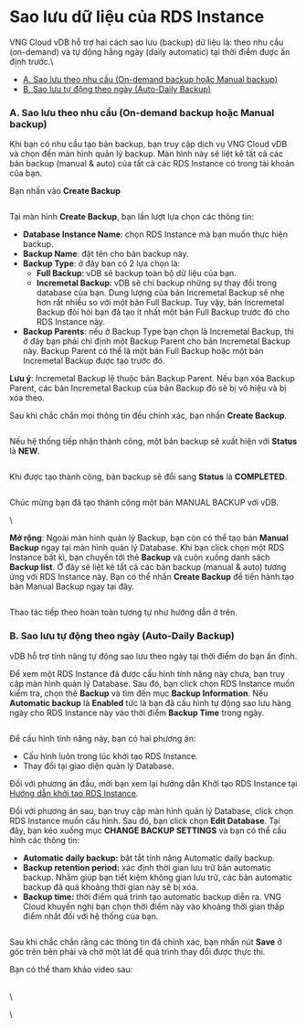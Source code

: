 # Sao lưu dữ liệu của RDS Instance

VNG Cloud vDB hỗ trợ hai cách sao lưu (backup) dữ liệu là: theo nhu cầu (on-demand) và tự động hằng ngày (daily automatic) tại thời điểm được ấn định trước.\


* [A. Sao lưu theo nhu cầu (On-demand backup hoặc Manual backup)](https://docs.vngcloud.vn/pages/viewpage.action?pageId=2723072#Saol%C6%B0ud%E1%BB%AFli%E1%BB%87uc%E1%BB%A7aRDSInstance-A.Saol%C6%B0utheonhuc%E1%BA%A7u\(On-demandbackupho%E1%BA%B7cManualbackup\))
* [B. Sao lưu tự động theo ngày (Auto-Daily Backup)](https://docs.vngcloud.vn/pages/viewpage.action?pageId=2723072#Saol%C6%B0ud%E1%BB%AFli%E1%BB%87uc%E1%BB%A7aRDSInstance-B.Saol%C6%B0ut%E1%BB%B1%C4%91%E1%BB%99ngtheong%C3%A0y\(Auto-DailyBackup\))

### A. Sao lưu theo nhu cầu (On-demand backup hoặc Manual backup) <a href="#saoluudulieucuardsinstance-a.saoluutheonhucau-on-demandbackuphoacmanualbackup" id="saoluudulieucuardsinstance-a.saoluutheonhucau-on-demandbackuphoacmanualbackup"></a>

Khi bạn có nhu cầu tạo bản backup, bạn truy cập dịch vụ VNG Cloud vDB và chọn đến màn hình quản lý backup. Màn hình này sẽ liệt kê tất cả các bản backup (manual & auto) của tất cả các RDS Instance có trong tài khoản của bạn.

Bạn nhấn vào **Create Backup**

<figure><img src="https://docs.vngcloud.vn/download/attachments/2723072/image2019-6-24_15-0-48.png?version=1&#x26;modificationDate=1561363249000&#x26;api=v2" alt=""><figcaption></figcaption></figure>

Tại màn hình **Create Backup**, bạn lần lượt lựa chọn các thông tin:

* **Database Instance Name**: chọn RDS Instance mà bạn muốn thực hiện backup.
* **Backup Name**: đặt tên cho bản backup này.
* **Backup Type**: ở đây bạn có 2 lựa chọn là:
  * **Full Backup**: vDB sẽ backup toàn bộ dữ liệu của bạn.
  * **Incremetal Backup**: vDB sẽ chỉ backup những sự thay đổi trong database của bạn. Dung lượng của bản Incremetal Backup sẽ nhẹ hơn rất nhiều so với một bản Full Backup. Tuy vậy, bản Incremetal Backup đòi hỏi bạn đã tạo ít nhất một bản Full Backup trước đó cho RDS Instance này.
* **Backup Parents**: nếu ở Backup Type bạn chọn là Incremetal Backup, thì ở đây bạn phải chỉ định một Backup Parent cho bản Incremetal Backup này. Backup Parent có thể là một bản Full Backup hoặc một bản Incremetal Backup được tạo trước đó.

**Lưu ý**: Incremetal Backup lệ thuộc bản Backup Parent. Nếu bạn xóa Backup Parent, các bản Incremetal Backup của bản Backup đó sẽ bị vô hiệu và bị xóa theo.

Sau khi chắc chắn mọi thông tin đều chính xác, bạn nhấn **Create Backup**.

<figure><img src="https://docs.vngcloud.vn/download/attachments/2723072/image2019-6-24_15-1-6.png?version=1&#x26;modificationDate=1561363266000&#x26;api=v2" alt=""><figcaption></figcaption></figure>

Nếu hệ thống tiếp nhận thành công, một bản backup sẽ xuất hiện với **Status** là **NEW**.

<figure><img src="https://docs.vngcloud.vn/download/attachments/2723072/image2019-6-24_15-1-18.png?version=1&#x26;modificationDate=1561363278000&#x26;api=v2" alt=""><figcaption></figcaption></figure>

Khi được tạo thành công, bản backup sẽ đổi sang **Status** là **COMPLETED**.

<figure><img src="https://docs.vngcloud.vn/download/attachments/2723072/image2019-6-24_15-1-33.png?version=1&#x26;modificationDate=1561363294000&#x26;api=v2" alt=""><figcaption></figcaption></figure>

Chúc mừng bạn đã tạo thành công một bản MANUAL BACKUP với vDB.

\


**Mở rộng**: Ngoài màn hình quản lý Backup, bạn còn có thể tạo bản **Manual Backup** ngay tại màn hình quản lý Database. Khi bạn click chọn một RDS Instance bất kì, bạn chuyển tới thẻ **Backup** và cuộn xuống danh sách **Backup list**. Ở đây sẽ liệt kê tất cả các bản backup (manual & auto) tương ứng với RDS Instance này. Bạn có thể nhấn **Create Backup** để tiến hành tạo bản Manual Backup ngay tại đây.

<figure><img src="https://docs.vngcloud.vn/download/attachments/2723072/image2019-6-24_15-1-53.png?version=1&#x26;modificationDate=1561363313000&#x26;api=v2" alt=""><figcaption></figcaption></figure>

Thao tác tiếp theo hoàn toàn tương tự như hướng dẫn ở trên.

### **B. Sao lưu tự động theo ngày (Auto-Daily Backup)** <a href="#saoluudulieucuardsinstance-b.saoluutudongtheongay-auto-dailybackup" id="saoluudulieucuardsinstance-b.saoluutudongtheongay-auto-dailybackup"></a>

vDB hỗ trợ tính năng tự động sao lưu theo ngày tại thời điểm do bạn ấn định.

Để xem một RDS Instance đã được cấu hình tính năng này chưa, bạn truy cập màn hình quản lý Database. Sau đó, bạn click chọn RDS Instance muốn kiểm tra, chọn thẻ **Backup** và tìm đến mục **Backup Information**. Nếu **Automatic backup** là **Enabled** tức là bạn đã cấu hình tự động sao lưu hàng ngày cho RDS Instance này vào thời điểm **Backup Time** trong ngày.

<figure><img src="https://docs.vngcloud.vn/download/attachments/2723072/image2019-6-24_15-2-10.png?version=1&#x26;modificationDate=1561363331000&#x26;api=v2" alt=""><figcaption></figcaption></figure>

Để cấu hình tính năng này, bạn có hai phương án:

* Cấu hình luôn trong lúc khởi tạo RDS Instance.
* Thay đổi tại giao diện quản lý Database.

Đối với phương án đầu, mời bạn xem lại hướng dẫn Khởi tạo RDS Instance tại [Hướng dẫn khởi tạo RDS Instance](https://docs.vinadata.vn/pages/viewpage.action?pageId=2722985).

Đối với phương án sau, bạn truy cập màn hình quản lý Database, click chọn RDS Instance muốn cấu hình. Sau đó, bạn click chọn **Edit Database**. Tại đây, bạn kéo xuống mục **CHANGE BACKUP SETTINGS** và bạn có thể cấu hình các thông tin:

* **Automatic daily backup:** bật tắt tính năng Automatic daily backup.
* **Backup retention period:** xác định thời gian lưu trữ bản automatic backup. Nhằm giúp bạn tiết kiệm không gian lưu trữ, các bản automatic backup đã quá khoảng thời gian này sẽ bị xóa.
* **Backup time:** thời điểm quá trình tạo automatic backup diễn ra. VNG Cloud khuyến nghị bạn chọn thời điểm này vào khoảng thời gian thấp điểm nhất đối với hệ thống của bạn.

<figure><img src="https://docs.vngcloud.vn/download/attachments/2723072/image2019-6-24_15-2-25.png?version=1&#x26;modificationDate=1561363346000&#x26;api=v2" alt=""><figcaption></figcaption></figure>

Sau khi chắc chắn rằng các thông tin đã chính xác, bạn nhấn nút **Save** ở góc trên bên phải và chờ một lát để quá trình thay đổi được thực thi.

Bạn có thể tham khảo video sau:

\
\


\
